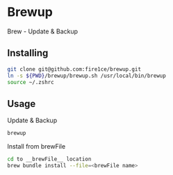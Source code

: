 # Brewup

Brew - Update &amp; Backup

## Installing

```bash
git clone git@github.com:fire1ce/brewup.git
ln -s ${PWD}/brewup/brewup.sh /usr/local/bin/brewup
source ~/.zshrc
```

## Usage

Update & Backup

```bash
brewup
```

Install from brewFile

```bash
cd to __brewFile__ location
brew bundle install --file=<brewFile name>
```